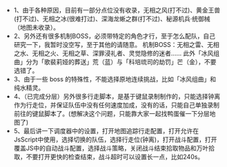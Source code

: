- 1、由于各种原因，目前有一部分点位没有收录，无相之风(打不过)、黄金王兽(打不过)、无相之冰(很难打过)、深海龙蜥之群(打不过)、秘源机兵·统御械（地图未收录）。
- 2、另外还有很多机制BOSS，必须带特定的角色才行，至于怎么配队，自己研究一下，我暂时没空写，至于其他的请随意。
机制BOSS：无相之雷、无相之水、无相之火、无相之草、深罪浸礼者、灵觉隐修的迷者……
此外「冰风组曲」分为「歌裴莉娅的葬送」荒（蓝）与「科培琉司的劫罚」芒（金），不要选错了。
- 3、由于一些 boss 的特殊性，不能选择原地连续挑战，比如「冰风组曲」和纯水精灵。
- 4、（已完成分层）另外很多行走脚本，是基于键鼠录制制作的，只能选择钟离作为行走位，并保证队伍中没有任何速度加成，没有的话，只能自己单独录制前往的键鼠脚本了。(想解决这个问题，只能靠大家一起找鸭蛋催一下分层地图了)
- 5、最后讲一下调度器中的设置，打开地图追踪行走配置，打开允许在JsScript中使用，选择切换的队伍，选择行走位(钟离)，打开战斗配置，打开覆盖JS中的自动战斗配置，选择战斗策略，关闭战斗结束拾取物品和万叶拾取，不要打开更快的检查结束，战斗超时可以设置长一点，比如240s。
